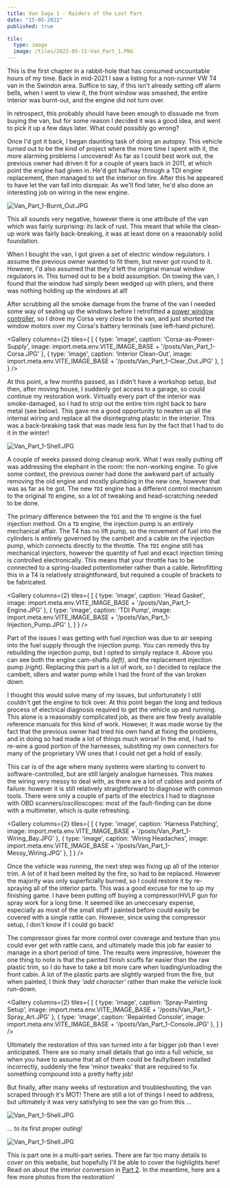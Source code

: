```yaml
---
title: Van Saga 1 - Raiders of the Lost Part
date: "15-05-2022"
published: true

tile:
  type: image
  image: /tiles/2022-05-15-Van_Part_1.PNG
---
```


<script>
    import { Gallery, YouTube } from "@bojit/svelte-components/widgets";

    let tiles = [
        {
            type: 'image',
            caption: 'Power-Washing Burnt Trim',
            image: import.meta.env.VITE_IMAGE_BASE + '/posts/Van_Part_1-Gallery_1.JPG'
        },
        {
            type: 'image',
            caption: 'Throttle Retro-Fitting',
            image: import.meta.env.VITE_IMAGE_BASE + '/posts/Van_Part_1-Gallery_8.JPG'
        },
        {
            type: 'image',
            caption: 'The New Garage!',
            image: import.meta.env.VITE_IMAGE_BASE + '/posts/Van_Part_1-Gallery_2.JPG'
        },
        {
            type: 'image',
            caption: 'Burnt Shell + Junk',
            image: import.meta.env.VITE_IMAGE_BASE + '/posts/Van_Part_1-Gallery_3.JPG'
        },
        {
            type: 'image',
            caption: 'Window Repairs',
            image: import.meta.env.VITE_IMAGE_BASE + '/posts/Van_Part_1-Gallery_4.JPG'
        },
        {
            type: 'image',
            caption: 'Cleaned Interior',
            image: import.meta.env.VITE_IMAGE_BASE + '/posts/Van_Part_1-Gallery_5.JPG'
        },
        {
            type: 'image',
            caption: 'Me Mid-Spray Painting',
            image: import.meta.env.VITE_IMAGE_BASE + '/posts/Van_Part_1-Gallery_6.JPG'
        },
        {
            type: 'image',
            caption: 'Rust Prevention',
            image: import.meta.env.VITE_IMAGE_BASE + '/posts/Van_Part_1-Gallery_7.JPG'
        },
        {
            type: 'image',
            caption: 'Fixing the Coolant System',
            image: import.meta.env.VITE_IMAGE_BASE + '/posts/Van_Part_1-Gallery_9.JPG'
        },
        {
            type: 'image',
            caption: 'Painting Trim Pieces',
            image: import.meta.env.VITE_IMAGE_BASE + '/posts/Van_Part_1-Gallery_10.JPG'
        },
        {
            type: 'image',
            caption: 'Injection Pump Diagnosis',
            image: import.meta.env.VITE_IMAGE_BASE + '/posts/Van_Part_1-Gallery_11.JPG'
        },
        {
            type: 'image',
            caption: 'Old ECU Teardown',
            image: import.meta.env.VITE_IMAGE_BASE + '/posts/Van_Part_1-Gallery_12.JPG'
        },
        {
            type: 'image',
            caption: 'Track Rod-End Replacement',
            image: import.meta.env.VITE_IMAGE_BASE + '/posts/Van_Part_1-Gallery_13.JPG'
        },
    ];
</script>

This is the first chapter in a rabbit-hole that has consumed uncountable hours of my time. Back in mid-2021 I saw a listing for a non-runner VW T4 van in the Swindon area. Suffice to say, if this isn't already setting off alarm bells, when I went to view it, the front window was smashed, the entire interior was burnt-out, and the engine did not turn over.

In retrospect, this probably should have been enough to dissuade me from buying the van, but for some reason I decided it was a good idea, and went to pick it up a few days later. What could possibly go wrong?

<YouTube src="https://www.youtube.com/embed/_Tui8rpZaNA"/>

Once I'd got it back, I began daunting task of doing an autopsy. This vehicle turned out to be the kind of project where the more time I spent with it, the more alarming problems I uncovered! As far as I could best work out, the previous owner had driven it for a couple of years back in 2011, at which point the engine had given in. He'd got halfway through a TDI engine replacement, then managed to set the interior on fire. After this he appeared to have let the van fall into disrepair. As we'll find later, he'd also done an interesting job on wiring in the new engine.

![Van_Part_1-Burnt_Out.JPG]({import.meta.env.VITE_IMAGE_BASE}/posts/Van_Part_1-Burnt_Out.JPG)

This all sounds very negative, however there is one attribute of the van which was fairly surprising: its lack of rust. This meant that while the clean-up work was fairly back-breaking, it was at least done on a reasonably solid foundation.

When I bought the van, I got given a set of electric window regulators. I assume the previous owner wanted to fit them, but never got round to it. However, I'd also assumed that they'd left the original manual window regulators in. This turned out to be a bold assumption. On towing the van, I found that the window had simply been wedged up with pliers, and there was nothing holding up the windows at all!

After scrubbing all the smoke damage from the frame of the van I needed some way of sealing up the windows before I retrofitted a [power window controller](/projects/Power_Window_Controller), so I drove my Corsa very close to the van, and just shorted the window motors over my Corsa's battery terminals (see left-hand picture).

<Gallery columns={2} tiles={
    [
        {
            type: 'image',
            caption: 'Corsa-as-Power-Supply',
            image: import.meta.env.VITE_IMAGE_BASE + '/posts/Van_Part_1-Corsa.JPG'
        },
        {
            type: 'image',
            caption: 'Interior Clean-Out',
            image: import.meta.env.VITE_IMAGE_BASE + '/posts/Van_Part_1-Clear_Out.JPG'
        },
    ]
} />

At this point, a few months passed, as I didn't have a workshop setup, but then, after moving house, I suddenly got access to a garage, so could continue my restoration work. Virtually every part of the interior was smoke-damaged, so I had to strip out the entire trim right back to bare metal (see below). This gave me a good opportunity to neaten up all the internal wiring and replace all the disintegratng plastic in the interior. This was a back-breaking task that was made less fun by the fact that I had to do it in the winter!

![Van_Part_1-Shell.JPG]({import.meta.env.VITE_IMAGE_BASE}/posts/Van_Part_1-Shell.JPG)

A couple of weeks passed doing cleanup work. What I was really putting off was addressing the elephant in the room: the non-working engine. To give some context, the previous owner had done the awkward part of actually removing the old engine and mostly plumbing in the new one, however that was as far as he got. The new `TDI` engine has a different control mechanism to the original `TD` engine, so a lot of tweaking and head-scratching needed to be done.

The primary difference between the `TDI` and the `TD` engine is the fuel injection method. On a `TD` engine, the injection pump is an entirely mechanical affair. The T4 has no lift pump, so the movement of fuel into the cylinders is entirely governed by the cambelt and a cable on the injection pump, which connects directly to the throttle. The `TDI` engine still has mechanical injectors, however the quantity of fuel and exact injection timing is controlled electronically. This means that your throttle has to be connected to a spring-loaded potentiometer rather than a cable. Retrofitting this in a T4 is relatively straightforward, but required a couple of brackets to be fabricated.

<Gallery columns={2} tiles={
    [
        {
            type: 'image',
            caption: 'Head Gasket',
            image: import.meta.env.VITE_IMAGE_BASE + '/posts/Van_Part_1-Engine.JPG'
        },
        {
            type: 'image',
            caption: 'TDI Pump',
            image: import.meta.env.VITE_IMAGE_BASE + '/posts/Van_Part_1-Injection_Pump.JPG'
        },
    ]
} />

Part of the issues I was getting with fuel injection was due to air seeping into the fuel supply through the injection pump. You can remedy this by rebuilding the injection pump, but I opted to simply replace it.
Above you can see both the engine cam-shafts *(left)*, and the replacement injection pump *(right)*. Replacing this part is a lot of work, so I decided to replace the cambelt, idlers and water pump while I had the front of the van broken down.

I thought this would solve many of my issues, but unfortunately I still couldn't get the engine to tick over. At this point began the long and tedious process of electrical diagnosis required to get the vehicle up and running. This alone is a reasonably complicated job, as there are few freely available reference manuals for this kind of work. However, it was made worse by the fact that the previous owner had tried his own hand at fixing the problems, and in doing so had made a lot of things much worse! In the end, I had to re-wire a good portion of the harnesses, substiting my own connectors for many of the proprietary VW ones that I could not get a hold of easily.

This car is of the age where many systems were starting to convert to software-controlled, but are still largely analogue harnesses. This makes the wiring very messy to deal with, as there are a lot of cables and points of failure: however it is still relatively straightforward to diagnose with common tools. There were only a couple of parts of the electrics I had to diagnose with OBD scanners/oscilloscopes: most of the fault-finding can be done with a multimeter, which is quite refreshing.

<Gallery columns={2} tiles={
    [
        {
            type: 'image',
            caption: 'Harness Patching',
            image: import.meta.env.VITE_IMAGE_BASE + '/posts/Van_Part_1-Wiring_Bay.JPG'
        },
        {
            type: 'image',
            caption: 'Wiring Headaches',
            image: import.meta.env.VITE_IMAGE_BASE + '/posts/Van_Part_1-Messy_Wiring.JPG'
        },
    ]
} />

Once the vehicle was running, the next step was fixing up all of the interior trim. A lot of it had been melted by the fire, so had to be replaced. However the majority was only superficially burned, so I could restore it by re-spraying all of the interior parts. This was a good excuse for me to up my finishing game. I have been putting off buying a compressor/HVLP gun for spray work for a long time. It seemed like an uneccesary expense, especially as most of the small stuff I painted before could easily be covered with a single rattle can. However, since using the compressor setup, I don't know if I could go back!

The compressor gives far more control over coverage and texture than you could ever get with rattle cans, and ultimately made this job far easier to manage in a short period of time. The results were impressive, however the one thing to note is that the painted finish scuffs far easier than the raw plastic trim, so I do have to take a bit more care when loading/unloading the front cabin. A lot of the plastic parts are slightly warped from the fire, but when painted, I think they *'add character'* rather than make the vehicle look run-down.

<Gallery columns={2} tiles={
    [
        {
            type: 'image',
            caption: 'Spray-Painting Setup',
            image: import.meta.env.VITE_IMAGE_BASE + '/posts/Van_Part_1-Spray_Art.JPG'
        },
        {
            type: 'image',
            caption: 'Repainted Console',
            image: import.meta.env.VITE_IMAGE_BASE + '/posts/Van_Part_1-Console.JPG'
        },
    ]
} />

Ultimately the restoration of this van turned into a far bigger job than I ever anticipated. There are so many small details that go into a full vehicle, so when you have to assume that all of them could be faulty/been installed incorrectly, suddenly the few 'minor tweaks' that are required to fix something compound into a pretty hefty job!

But finally, after many weeks of restoration and troubleshooting, the van scraped through it's MOT! There are still a lot of things I need to address, but ultimately it was very satisfying to see the van go from this ...

![Van_Part_1-Shell.JPG]({import.meta.env.VITE_IMAGE_BASE}/posts/Van_Part_1-Steering_Wheel.GIF)

... to its first proper outing!

![Van_Part_1-Shell.JPG]({import.meta.env.VITE_IMAGE_BASE}/posts/Van_Part_1-Final.JPG)

This is part one in a multi-part series. There are far too many details to cover on this website, but hopefully I'll be able to cover the highlights here! Read on about the interior conversion in [Part 2](/projects/Van_Part_2). In the meantime, here are a few more photos from the restoration!

<Gallery tiles={[...tiles]}/>
